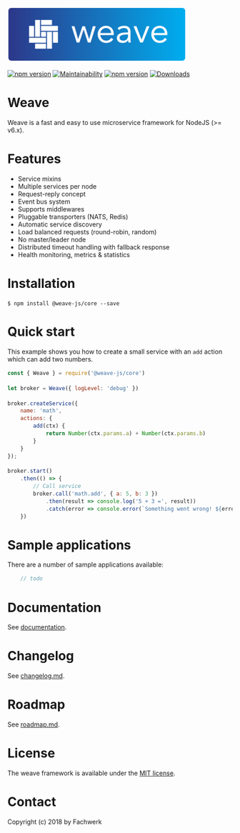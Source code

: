 <img src="Logo.png" width="400">

[![npm version](https://badge.fury.io/js/@weave-js/core.svg)](https://badge.fury.io/js/@weave-js/core) [![Maintainability](https://api.codeclimate.com/v1/badges/cb59174696fd9021813a/maintainability)](https://codeclimate.com/github/fachw3rk/weave/maintainability) [![npm version](https://david-dm.org/fachw3rk/weave.svg)](https://david-dm.org/fachw3rk/weave) [![Downloads](https://img.shields.io/npm/dt/@weave-js/core.svg)](https://www.npmjs.com/package/@weave-js/core)
# Weave

Weave is a fast and easy to use  microservice framework for NodeJS (>= v6.x).


# Features

- Service mixins
- Multiple services per node
- Request-reply concept
- Event bus system
- Supports middlewares
- Pluggable transporters (NATS, Redis)
- Automatic service discovery
- Load balanced requests (round-robin, random)
- No master/leader node
- Distributed timeout handling with fallback response
- Health monitoring, metrics & statistics

# Installation
```
$ npm install @weave-js/core --save
```

# Quick start
This example shows you how to create a small service with an `add` action which can add two numbers.
```js
const { Weave } = require('@weave-js/core')

let broker = Weave({ logLevel: 'debug' })

broker.createService({
    name: 'math',
    actions: {
        add(ctx) {
            return Number(ctx.params.a) + Number(ctx.params.b)
        }
    }
});

broker.start()
    .then(() => {
        // Call service
        broker.call('math.add', { a: 5, b: 3 })
            .then(result => console.log('5 + 3 =', result))
            .catch(error => console.error(`Something went wrong! ${error.message}`))
    })

```

# Sample applications

There are a number of sample applications available:

```javascript
    // todo
```


# Documentation
See [documentation](https://weave.fachwerk.io).

# Changelog
See [changelog.md](changelog.md).

# Roadmap
See [roadmap.md](roadmap.md).

# License
The weave framework is available under the [MIT license](https://tldrlegal.com/license/mit-license).

# Contact
Copyright (c) 2018 by Fachwerk

